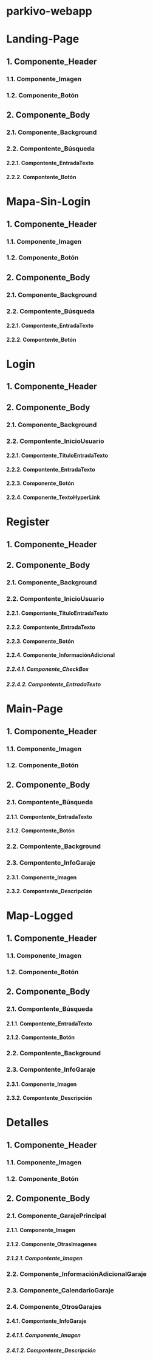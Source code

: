 # parkivo-webapp

# Landing-Page
## 1. Componente_Header
### 1.1. Componente_Imagen
### 1.2. Componente_Botón
## 2. Componente_Body
### 2.1. Componente_Background
### 2.2. Compontente_Búsqueda
#### 2.2.1. Compontente_EntradaTexto
#### 2.2.2. Compontente_Botón

# Mapa-Sin-Login
## 1. Componente_Header
### 1.1. Componente_Imagen
### 1.2. Componente_Botón
## 2. Componente_Body
### 2.1. Componente_Background
### 2.2. Compontente_Búsqueda
#### 2.2.1. Compontente_EntradaTexto
#### 2.2.2. Compontente_Botón

# Login
## 1. Componente_Header
## 2. Componente_Body
### 2.1. Componente_Background
### 2.2. Compontente_InicioUsuario
#### 2.2.1. Compontente_TituloEntradaTexto
#### 2.2.2. Compontente_EntradaTexto
#### 2.2.3. Componente_Botón
#### 2.2.4. Componente_TextoHyperLink

# Register
## 1. Componente_Header
## 2. Componente_Body
### 2.1. Componente_Background
### 2.2. Compontente_InicioUsuario
#### 2.2.1. Compontente_TituloEntradaTexto
#### 2.2.2. Compontente_EntradaTexto
#### 2.2.3. Componente_Botón
#### 2.2.4. Componente_InformaciónAdicional
##### 2.2.4.1. Componente_CheckBox
##### 2.2.4.2. Compontente_EntradaTexto

# Main-Page
## 1. Componente_Header
### 1.1. Componente_Imagen
### 1.2. Componente_Botón
## 2. Componente_Body
### 2.1. Compontente_Búsqueda
#### 2.1.1. Compontente_EntradaTexto
#### 2.1.2. Compontente_Botón
### 2.2. Compontente_Background
### 2.3. Compontente_InfoGaraje
#### 2.3.1. Componente_Imagen
#### 2.3.2. Compontente_Descripción

# Map-Logged
## 1. Componente_Header
### 1.1. Componente_Imagen
### 1.2. Componente_Botón
## 2. Componente_Body
### 2.1. Compontente_Búsqueda
#### 2.1.1. Compontente_EntradaTexto
#### 2.1.2. Compontente_Botón
### 2.2. Compontente_Background
### 2.3. Compontente_InfoGaraje
#### 2.3.1. Componente_Imagen
#### 2.3.2. Compontente_Descripción

# Detalles
## 1. Componente_Header
### 1.1. Componente_Imagen
### 1.2. Componente_Botón
## 2. Componente_Body
### 2.1. Componente_GarajePrincipal
#### 2.1.1. Componente_Imagen
#### 2.1.2. Componente_OtrasImagenes
##### 2.1.2.1. Compontente_Imagen
### 2.2. Componente_InformaciónAdicionalGaraje
### 2.3. Componente_CalendarioGaraje
### 2.4. Componente_OtrosGarajes
#### 2.4.1. Compontente_InfoGaraje
##### 2.4.1.1. Componente_Imagen
##### 2.4.1.2. Compontente_Descripción
